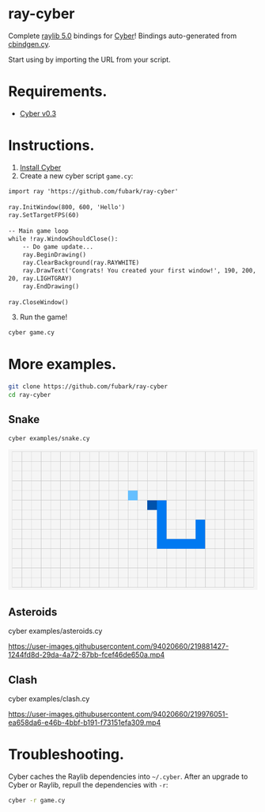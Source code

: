 # ray-cyber
Complete [raylib 5.0](https://github.com/raysan5/raylib) bindings for [Cyber](https://cyberscript.dev)!
Bindings auto-generated from [cbindgen.cy](https://github.com/fubark/cyber/blob/master/src/cbindgen.cy).

Start using by importing the URL from your script.

# Requirements.
* [Cyber v0.3](https://github.com/fubark/cyber/releases/tag/0.3)

# Instructions.
1. [Install Cyber](https://github.com/fubark/cyber#install)
2. Create a new cyber script `game.cy`:
```text
import ray 'https://github.com/fubark/ray-cyber'

ray.InitWindow(800, 600, 'Hello')
ray.SetTargetFPS(60)

-- Main game loop
while !ray.WindowShouldClose():
    -- Do game update...
    ray.BeginDrawing()
    ray.ClearBackground(ray.RAYWHITE)
    ray.DrawText('Congrats! You created your first window!', 190, 200, 20, ray.LIGHTGRAY)
    ray.EndDrawing()

ray.CloseWindow()
```
3. Run the game!
```sh
cyber game.cy
```

# More examples.
```sh
git clone https://github.com/fubark/ray-cyber
cd ray-cyber
```
## Snake
```sh
cyber examples/snake.cy
```
![snake](./images/classic_snake.png)

## Asteroids
cyber examples/asteroids.cy

https://user-images.githubusercontent.com/94020660/219881427-1244fd8d-29da-4a72-87bb-fcef46de650a.mp4

## Clash
cyber examples/clash.cy

https://user-images.githubusercontent.com/94020660/219976051-ea658da6-e46b-4bbf-b191-f73151efa309.mp4

# Troubleshooting.
Cyber caches the Raylib dependencies into `~/.cyber`. After an upgrade to Cyber or Raylib, repull the dependencies with `-r`:
```sh
cyber -r game.cy
```
